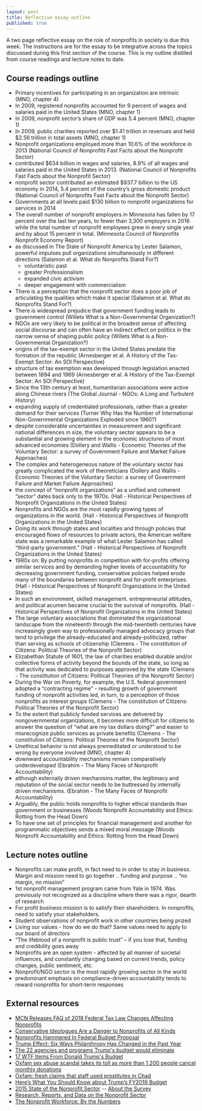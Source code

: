 ```yaml
---
layout: post
title: Reflective essay outline
published: true
---
```


A two page reflective essay on the role of nonprofits in society is due this week. The instructions are for the essay to be integrative across the topics discussed during this first section of the course. This is my outline distilled from course readings and lecture notes to date.

## Course readings outline

* Primary incentives for participating in an organization are intrinsic (MNO, chapter 4)
* In 2009, registered nonprofits accounted for 9 percent of wages and salaries paid in the United States (MNO, chapter 1)
* In 2009, nonprofit sector’s share of GDP was 5.4 percent (MNO, chapter 1)
* In 2009, public charities reported over $1.41 trillion in revenues and held $2.56 trillion in total assets (MNO, chapter 1)
* Nonprofit organizations employed more than 10.6% of the workforce in 2013 (National Council of Nonprofits Fast Facts about the Nonprofit Sector)
* contributed $634 billion in wages and salaries, 8.9% of all wages and salaries paid in the United States in 2013. (National Council of Nonprofits Fast Facts about the Nonprofit Sector)
* nonprofit sector contributed an estimated $937.7 billion to the US economy in 2014, 5.4 percent of the country’s gross domestic product  (National Council of Nonprofits Fast Facts about the Nonprofit Sector)
* Governments at all levels paid $130 billion to nonprofit organizations for services in 2014
* The overall number of nonprofit employers in Minnesota has fallen by 17 percent over the last ten years, to fewer than 3,300 employers in 2016 while the total number of nonprofit employees grew in every single year and by about 15 percent in total. (Minnesota Council of Nonprofits Nonprofit Economy Report)
* as discussed in The State of Nonprofit America by Lester Salamon, powerful impulses pull organizations simultaneously in different directions (Salamon et al. What do Nonprofits Stand For?)
  * voluntaristic past
  * greater Professionalism
  * expanded civic activism
  * deeper engagement with commercialism
* There is a perception that the nonprofit sector does a poor job of articulating the qualities which make it special (Salamon et al. What do Nonprofits Stand For?)
* There is widespread prejudice that government funding leads to government control (Willets What is a Non-Governmental Organization?)
* NGOs are very likely to be political in the broadest sense of affecting social discourse and can often have an indirect effect on politics in the narrow sense of shaping public policy  (Willets What is a Non-Governmental Organization?)
* origins of the tax-exempt sector in the United States predate the formation of the republic (Arnesberger et al. A History of the Tax-Exempt Sector: An SOI Perspective)
* structure of tax exemption was developed through legislation enacted between 1894 and 1969  (Arnesberger et al. A History of the Tax-Exempt Sector: An SOI Perspective)
* Since the 13th century at least, humanitarian associations were active along Chinese rivers (The Global Journal - NGOs: A Long and Turbulent History)
* expanding supply of credentialed professionals, rather than a greater demand for their services (Turner Why Has the Number of International Non-Governmental Organizations Exploded since 1960?)
* despite considerable uncertainties in measurement and significant national differences in size, the voluntary sector appears to be a substantial and growing element in the economic structures of most advanced economies (Dollery and Wallis - Economic Theories of the Voluntary Sector: a survey of Government Failure and Market Failure Approaches)
* The complex and heterogeneous nature of the voluntary sector has greatly complicated the work of theoreticians (Dollery and Wallis - Economic Theories of the Voluntary Sector: a survey of Government Failure and Market Failure Approaches)
* the concept of “nonprofit organizations” as a unified and coherent “sector” dates back only to the 1970s. (Hall - Historical Perspectives of Nonprofit Organizations in the United States)
* Nonprofits and NGOs are the most rapidly growing types of organizations in the world. (Hall - Historical Perspectives of Nonprofit Organizations in the United States)
* Doing its work through states and localities and through policies that encouraged flows of resources to private actors, the American welfare state was a remarkable example of what Lester Salamon has called “third-party government.” (Hall - Historical Perspectives of Nonprofit Organizations in the United States)
* 1980s on: By putting nonprofits in competition with for-profits offering similar services and by demanding higher levels of accountability for decreasing government funding, conservative policies helped erode many of the boundaries between nonprofit and for-profit enterprises. (Hall - Historical Perspectives of Nonprofit Organizations in the United States)
* In such an environment, skilled management. entrepreneurial attitudes, and political acumen became crucial to the survival of nonprofits. (Hall - Historical Perspectives of Nonprofit Organizations in the United States)
* The large voluntary associations that dominated the organizational landscape from the nineteenth through the mid-twentieth centuries have increasingly given way to professionally managed advocacy groups that tend to privilege the already-educated and already-politicized, rather than serving as schools of citizenship (Clemens - The constitution of Citizens: Political Theories of the Nonprofit Sector)
* Elizabethan Statute of 1601, the law of charities enabled durable and/or collective forms of activity beyond the bounds of the state, so long as that activity was dedicated to purposes approved by the state (Clemens - The constitution of Citizens: Political Theories of the Nonprofit Sector)
* During the War on Poverty, for example, the U.S. federal government adopted a “contracting regime” - resulting growth of government funding of nonprofit activities led, in turn, to a perception of those nonprofits as interest groups (Clemens - The constitution of Citizens: Political Theories of the Nonprofit Sector)
* To the extent that publicly funded services are delivered by nongovernmental organizations, it becomes more difficult for citizens to answer the question of “what are my tax dollars doing?” and easier to misrecognize public services as private benefits  (Clemens - The constitution of Citizens: Political Theories of the Nonprofit Sector)
* Unethical behavior is not always premeditated or understood to be wrong by everyone involved (MNO, chapter 4)
* downward accountability mechanisms remain comparatively underdeveloped (Ebrahim - The Many Faces of Nonprofit Accountability)
* although externally driven mechanisms matter, the legitimacy and reputation of the social sector needs to be buttressed by internally driven mechanisms. (Ebrahim - The Many Faces of Nonprofit Accountability)
* Arguably, the public holds nonprofits to higher ethical standards than government or businesses (Woods Nonprofit Accountability and Ethics: Rotting from the Head Down)
* To have one set of principles for financial management and another for programmatic objectives sends a mixed moral message (Woods Nonprofit Accountability and Ethics: Rotting from the Head Down)

## Lecture notes outline

* Nonprofits can make profit, in fact need to in order to stay in business. Margin and mission need to go together .. funding and purpose .. “no margin, no mission”
* 1st nonprofit management program came from Yale in 1974. Was previously not recognized as a discipline where there was a rigor, dearth of research
* For profit business mission is to satisfy their shareholders. In nonprofits, need to satisfy your stakeholders.
* Student observations of nonprofit work in other countries being prized
* Living our values - how do we do that? Same values need to apply to our board of directors
* “The lifeblood of a nonprofit is public trust” – if you lose that, funding and credibility goes away
* Nonprofits are an open system - affected by all manner of societal influences, and constantly changing based on current trends, policy changes, public sentiment, etc.
* Nonprofit/NGO sector is the most rapidly growing sector in the world
* predominant emphasis on compliance-driven accountability tends to reward nonprofits for short-term responses

## External resources

* [MCN Releases FAQ of 2018 Federal Tax Law Changes Affecting Nonprofits](http://www.minnesotanonprofits.org/news/articles/2018/02/08/mcn-releases-faq-of-2018-federal-tax-law-changes-affecting-nonprofits)
* [Conservative Ideologues Are a Danger to Nonprofits of All Kinds](https://www.philanthropy.com/article/Conservative-Ideologues-Are-a/152899)
* [Nonprofits Hammered In Federal Budget Proposal](http://www.thenonprofittimes.com/news-articles/nonprofits-hammered-federal-budget-proposal/)
* [Trump Effect: Six Ways Philanthropy Has Changed in the Past Year](https://www.insidephilanthropy.com/home/2018/1/23/trump-effect-six-ways-philanthropy-has-changed-in-the-past-year)
* [The 22 agencies and programs Trump's budget would eliminate](http://thehill.com/homenews/administration/373441-the-federal-programs-trump-proposes-cutting-in-2019-budget)
* [17 WTF Items From Donald Trump's Budget](https://www.rollingstone.com/politics/news/trump-budget-17-wtf-items-w516681)
* [Oxfam sex abuse scandal takes its toll as more than 1,200 people cancel monthly donations](http://www.telegraph.co.uk/news/2018/02/13/oxfam-loses-donations-sex-abuse-scandal-takes-toll/)
* [Oxfam: fresh claims that staff used prostitutes in Chad](https://www.theguardian.com/world/2018/feb/10/oxfam-faces-allegations-staff-paid-prostitutes-in-chad)
* [Here’s What You Should Know about Trump’s FY2019 Budget](https://independentsector.org/news-post/what-should-know-trump-fy2019-budget/)
* [2015 State of the Nonprofit Sector](http://survey.nonprofitfinancefund.org) -- [About the Survey](http://www.nff.org/learn/survey)
* [Research, Reports, and Data on the Nonprofit Sector](https://www.councilofnonprofits.org/research-reports-and-data-the-nonprofit-sector)
* [The Nonprofit Workforce: By the Numbers](https://nonprofitquarterly.org/2016/10/24/nonprofit-workforce-numbers/)
